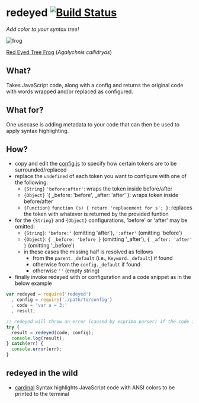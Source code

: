 # redeyed [![Build Status](https://secure.travis-ci.org/thlorenz/redeyed.png)](http://travis-ci.org/thlorenz/redeyed)

*Add color to your syntax tree!*

![frog](http://allaboutfrogs.org/gallery/photos/redeyes/red1.gif)

[Red Eyed Tree Frog](http://allaboutfrogs.org/info/species/redeye.html) (*Agalychnis callidryas*)


## What?

Takes JavaScript code, along with a config and returns the original code with words wrapped and/or replaced as configured.

## What for?

One usecase is adding metadata to your code that can then be used to apply syntax highlighting.

## How?

- copy and edit the [config.js](https://github.com/thlorenz/redeyed/blob/master/config.js) to specify how certain tokens
  are to be surrounded/replaced
- replace the `undefined` of each token you want to configure with one of the following:
  - `{String}` `'before:after'`: wraps the token inside before/after 
  - `{Object}` `{ _before: 'before', _after: 'after' }: wraps token inside before/after
  - `{Function}` `function (s) { return 'replacement for s'; }`: replaces the token with whatever is returned by the
    provided funtion
- for the `{String}` and `{Object}` configurations, 'before' or 'after' may be omitted:
  - `{String}`: `'before:'` (omitting 'after'), `':after'` (omitting 'before')
  - `{Object}`: `{ _before: 'before }` (omitting '_after'), `{ _after: 'after' }` (omitting '_before')
  - in these cases the missing half is resolved as follows
    - from the `parent._default` (i.e., `Keyword._default`) if found
    - otherwise from the `config._default` if found
    - otherwise `''` (empty string)
- finally invoke redeyed with or configuration and a code snippet as in the below example

```javascript
var redeyed = require('redeyed')
  , config = require('./path/to/config')
  , code = 'var a = 3;'
  , result;

// redeyed will throw an error (caused by esprima parser) if the code is not invalid javascript
try {
  result = redeyed(code, config);
  console.log(result);
} catch(err) {
  console.error(err);
}
```

## redeyed in the wild

- [cardinal](https://github.com/thlorenz/cardinal) Syntax highlights JavaScript code with ANSI colors to be printed to
  the terminal
